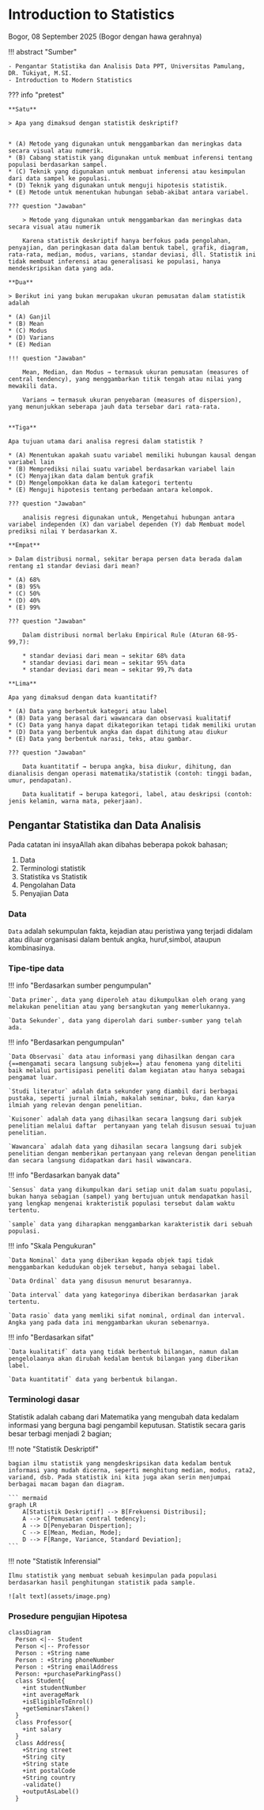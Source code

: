 # Introduction to Statistics

Bogor, 08 September 2025 (Bogor dengan hawa gerahnya)

!!! abstract "Sumber"

    - Pengantar Statistika dan Analisis Data PPT, Universitas Pamulang, DR. Tukiyat, M.SI.
    - Introduction to Modern Statistics



??? info "pretest"

    **Satu**
    
    > Apa yang dimaksud dengan statistik deskriptif?


    * (A) Metode yang digunakan untuk menggambarkan dan meringkas data secara visual atau numerik.
    * (B) Cabang statistik yang digunakan untuk membuat inferensi tentang populasi berdasarkan sampel.
    * (C) Teknik yang digunakan untuk membuat inferensi atau kesimpulan dari data sampel ke populasi.
    * (D) Teknik yang digunakan untuk menguji hipotesis statistik.
    * (E) Metode untuk menentukan hubungan sebab-akibat antara variabel.

    ??? question "Jawaban"

        > Metode yang digunakan untuk menggambarkan dan meringkas data secara visual atau numerik

        Karena statistik deskriptif hanya berfokus pada pengolahan, penyajian, dan peringkasan data dalam bentuk tabel, grafik, diagram, rata-rata, median, modus, varians, standar deviasi, dll. Statistik ini tidak membuat inferensi atau generalisasi ke populasi, hanya mendeskripsikan data yang ada.

    **Dua**

    > Berikut ini yang bukan merupakan ukuran pemusatan dalam statistik adalah

    * (A) Ganjil
    * (B) Mean
    * (C) Modus
    * (D) Varians
    * (E) Median

    !!! question "Jawaban"

        Mean, Median, dan Modus → termasuk ukuran pemusatan (measures of central tendency), yang menggambarkan titik tengah atau nilai yang mewakili data.

        Varians → termasuk ukuran penyebaran (measures of dispersion), yang menunjukkan seberapa jauh data tersebar dari rata-rata.


    **Tiga**

    Apa tujuan utama dari analisa regresi dalam statistik ?

    * (A) Menentukan apakah suatu variabel memiliki hubungan kausal dengan variabel lain
    * (B) Memprediksi nilai suatu variabel berdasarkan variabel lain
    * (C) Menyajikan data dalam bentuk grafik
    * (D) Mengelompokkan data ke dalam kategori tertentu
    * (E) Menguji hipotesis tentang perbedaan antara kelompok.

    ??? question "Jawaban"

        analisis regresi digunakan untuk, Mengetahui hubungan antara variabel independen (X) dan variabel dependen (Y) dab Membuat model prediksi nilai Y berdasarkan X.

    **Empat**

    > Dalam distribusi normal, sekitar berapa persen data berada dalam rentang ±1 standar deviasi dari mean?

    * (A) 68%
    * (B) 95%
    * (C) 50%
    * (D) 40%
    * (E) 99%

    ??? question "Jawaban"

        Dalam distribusi normal berlaku Empirical Rule (Aturan 68-95-99,7):

        * standar deviasi dari mean → sekitar 68% data
        * standar deviasi dari mean → sekitar 95% data
        * standar deviasi dari mean → sekitar 99,7% data

    **Lima**

    Apa yang dimaksud dengan data kuantitatif?

    * (A) Data yang berbentuk kategori atau label
    * (B) Data yang berasal dari wawancara dan observasi kualitatif
    * (C) Data yang hanya dapat dikategorikan tetapi tidak memiliki urutan
    * (D) Data yang berbentuk angka dan dapat dihitung atau diukur
    * (E) Data yang berbentuk narasi, teks, atau gambar.

    ??? question "Jawaban"

        Data kuantitatif → berupa angka, bisa diukur, dihitung, dan dianalisis dengan operasi matematika/statistik (contoh: tinggi badan, umur, pendapatan).
        
        Data kualitatif → berupa kategori, label, atau deskripsi (contoh: jenis kelamin, warna mata, pekerjaan).



## Pengantar Statistika dan Data Analisis

Pada catatan ini insyaAllah akan dibahas beberapa pokok bahasan;

1. Data
2. Terminologi statistik
3. Statistika vs Statistik
4. Pengolahan Data
5. Penyajian Data

### Data

`Data` adalah sekumpulan fakta, kejadian atau peristiwa yang terjadi didalam atau diluar organisasi dalam bentuk angka, huruf,simbol, ataupun kombinasinya.

### Tipe-tipe data

!!! info "Berdasarkan sumber pengumpulan"

    `Data primer`, data yang diperoleh atau dikumpulkan oleh orang yang melakukan penelitian atau yang bersangkutan yang memerlukannya.

    `Data Sekunder`, data yang diperolah dari sumber-sumber yang telah ada.

!!! info "Berdasarkan pengumpulan"

    `Data Observasi` data atau informasi yang dihasilkan dengan cara {==mengamati secara langsung subjek==} atau fenomena yang diteliti baik melalui partisipasi peneliti dalam kegiatan atau hanya sebagai pengamat luar.

    `Studi literatur` adalah data sekunder yang diambil dari berbagai pustaka, seperti jurnal ilmiah, makalah seminar, buku, dan karya ilmiah yang relevan dengan penelitian. 

    `Kuisoner` adalah data yang dihasilkan secara langsung dari subjek penelitian melalui daftar  pertanyaan yang telah disusun sesuai tujuan penelitian. 

    `Wawancara` adalah data yang dihasilan secara langsung dari subjek penelitian dengan memberikan pertanyaan yang relevan dengan penelitian dan secara langsung didapatkan dari hasil wawancara.

!!! info "Berdasarkan banyak data"

    `Sensus` data yang dikumpulkan dari setiap unit dalam suatu populasi, bukan hanya sebagian (sampel) yang bertujuan untuk mendapatkan hasil yang lengkap mengenai krakteristik populasi tersebut dalam waktu tertentu.

    `sample` data yang diharapkan menggambarkan karakteristik dari sebuah populasi.

!!! info "Skala Pengukuran"

    `Data Nominal` data yang diberikan kepada objek tapi tidak menggambarkan kedudukan objek tersebut, hanya sebagai label.

    `Data Ordinal` data yang disusun menurut besarannya.

    `Data interval` data yang kategorinya diberikan berdasarkan jarak tertentu.

    `Data rasio` data yang memliki sifat nominal, ordinal dan interval. Angka yang pada data ini menggambarkan ukuran sebenarnya.

!!! info "Berdasarkan sifat"

    `Data kualitatif` data yang tidak berbentuk bilangan, namun dalam pengelolaanya akan dirubah kedalam bentuk bilangan yang diberikan label.

    `Data kuantitatif` data yang berbentuk bilangan.

### Terminologi dasar

Statistik adalah cabang dari Matematika yang mengubah data kedalam informasi yang berguna bagi pengambil keputusan. Statistik secara garis besar terbagi menjadi 2 bagian;

!!! note "Statistik Deskriptif"

    bagian ilmu statistik yang mengdeskripsikan data kedalam bentuk informasi yang mudah dicerna, seperti menghitung median, modus, rata2, variand, dsb. Pada statistik ini kita juga akan serin menjumpai berbagai macam bagan dan diagram.

    ``` mermaid
    graph LR
        A[Statistik Deskriptif] --> B[Frekuensi Distribusi];
        A --> C[Pemusatan central tedency];
        A --> D[Penyebaran Dispertion];
        C --> E[Mean, Median, Mode];
        D --> F[Range, Variance, Standard Deviation];
    ```

!!! note "Statistik Inferensial"

    Ilmu statistik yang membuat sebuah kesimpulan pada populasi berdasarkan hasil penghitungan statistik pada sample.

    ![alt text](assets/image.png)


### Prosedure pengujian Hipotesa

``` mermaid
classDiagram
  Person <|-- Student
  Person <|-- Professor
  Person : +String name
  Person : +String phoneNumber
  Person : +String emailAddress
  Person: +purchaseParkingPass()
  class Student{
    +int studentNumber
    +int averageMark
    +isEligibleToEnrol()
    +getSeminarsTaken()
  }
  class Professor{
    +int salary
  }
  class Address{
    +String street
    +String city
    +String state
    +int postalCode
    +String country
    -validate()
    +outputAsLabel()
  }
```
